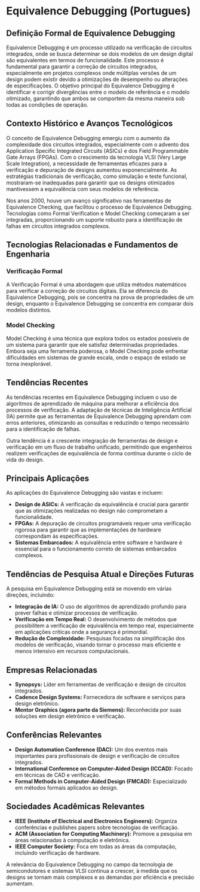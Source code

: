 # Equivalence Debugging (Portugues)

## Definição Formal de Equivalence Debugging

Equivalence Debugging é um processo utilizado na verificação de circuitos integrados, onde se busca determinar se dois modelos de um design digital são equivalentes em termos de funcionalidade. Este processo é fundamental para garantir a correção de circuitos integrados, especialmente em projetos complexos onde múltiplas versões de um design podem existir devido a otimizações de desempenho ou alterações de especificações. O objetivo principal do Equivalence Debugging é identificar e corrigir divergências entre o modelo de referência e o modelo otimizado, garantindo que ambos se comportem da mesma maneira sob todas as condições de operação.

## Contexto Histórico e Avanços Tecnológicos

O conceito de Equivalence Debugging emergiu com o aumento da complexidade dos circuitos integrados, especialmente com o advento dos Application Specific Integrated Circuits (ASICs) e dos Field Programmable Gate Arrays (FPGAs). Com o crescimento da tecnologia VLSI (Very Large Scale Integration), a necessidade de ferramentas eficazes para a verificação e depuração de designs aumentou exponencialmente. As estratégias tradicionais de verificação, como simulação e teste funcional, mostraram-se inadequadas para garantir que os designs otimizados mantivessem a equivalência com seus modelos de referência.

Nos anos 2000, houve um avanço significativo nas ferramentas de Equivalence Checking, que facilitou o processo de Equivalence Debugging. Tecnologias como Formal Verification e Model Checking começaram a ser integradas, proporcionando um suporte robusto para a identificação de falhas em circuitos integrados complexos.

## Tecnologias Relacionadas e Fundamentos de Engenharia

### Verificação Formal

A Verificação Formal é uma abordagem que utiliza métodos matemáticos para verificar a correção de circuitos digitais. Ela se diferencia do Equivalence Debugging, pois se concentra na prova de propriedades de um design, enquanto o Equivalence Debugging se concentra em comparar dois modelos distintos.

### Model Checking

Model Checking é uma técnica que explora todos os estados possíveis de um sistema para garantir que ele satisfaz determinadas propriedades. Embora seja uma ferramenta poderosa, o Model Checking pode enfrentar dificuldades em sistemas de grande escala, onde o espaço de estado se torna inexplorável.

## Tendências Recentes

As tendências recentes em Equivalence Debugging incluem o uso de algoritmos de aprendizado de máquina para melhorar a eficiência dos processos de verificação. A adaptação de técnicas de Inteligência Artificial (IA) permite que as ferramentas de Equivalence Debugging aprendam com erros anteriores, otimizando as consultas e reduzindo o tempo necessário para a identificação de falhas.

Outra tendência é a crescente integração de ferramentas de design e verificação em um fluxo de trabalho unificado, permitindo que engenheiros realizem verificações de equivalência de forma contínua durante o ciclo de vida do design.

## Principais Aplicações

As aplicações do Equivalence Debugging são vastas e incluem:

- **Design de ASICs:** A verificação da equivalência é crucial para garantir que as otimizações realizadas no design não comprometam a funcionalidade.
- **FPGAs:** A depuração de circuitos programáveis requer uma verificação rigorosa para garantir que as implementações de hardware correspondam às especificações.
- **Sistemas Embarcados:** A equivalência entre software e hardware é essencial para o funcionamento correto de sistemas embarcados complexos.

## Tendências de Pesquisa Atual e Direções Futuras

A pesquisa em Equivalence Debugging está se movendo em várias direções, incluindo:

- **Integração de IA:** O uso de algoritmos de aprendizado profundo para prever falhas e otimizar processos de verificação.
- **Verificação em Tempo Real:** O desenvolvimento de métodos que possibilitem a verificação de equivalência em tempo real, especialmente em aplicações críticas onde a segurança é primordial.
- **Redução de Complexidade:** Pesquisas focadas na simplificação dos modelos de verificação, visando tornar o processo mais eficiente e menos intensivo em recursos computacionais.

## Empresas Relacionadas

- **Synopsys:** Líder em ferramentas de verificação e design de circuitos integrados.
- **Cadence Design Systems:** Fornecedora de software e serviços para design eletrônico.
- **Mentor Graphics (agora parte da Siemens):** Reconhecida por suas soluções em design eletrônico e verificação.

## Conferências Relevantes

- **Design Automation Conference (DAC):** Um dos eventos mais importantes para profissionais de design e verificação de circuitos integrados.
- **International Conference on Computer-Aided Design (ICCAD):** Focado em técnicas de CAD e verificação.
- **Formal Methods in Computer-Aided Design (FMCAD):** Especializado em métodos formais aplicados ao design.

## Sociedades Acadêmicas Relevantes

- **IEEE (Institute of Electrical and Electronics Engineers):** Organiza conferências e publishes papers sobre tecnologias de verificação.
- **ACM (Association for Computing Machinery):** Promove a pesquisa em áreas relacionadas à computação e eletrônica.
- **IEEE Computer Society:** Foca em todas as áreas da computação, incluindo verificação de hardware. 

A relevância do Equivalence Debugging no campo da tecnologia de semicondutores e sistemas VLSI continua a crescer, à medida que os designs se tornam mais complexos e as demandas por eficiência e precisão aumentam.